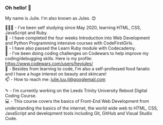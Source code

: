 ### Oh hello! 👋

My name is Julie. I'm also known as Jules. 😊

👩🏻‍💻 - I've been self studying since May 2020, learning HTML, CSS, JavaScript and Ruby. <br>
🥳 - I have completed the four weeks Introduction into Web Development and Python Programming intensive courses with CodeFirstGirls. <br>
💎 - I have also passed the Learn Ruby module with Codecademy. <br>
🌱 - I've been doing coding challenges on Codewars to help improve my coding/debugging skills. Here is my profile: https://www.codewars.com/users/heyjules/ <br>
💬 - Besides from learning to code, I'm also a self-professed food fanatic and I have a huge interest on beauty and skincare! <br>
📫 - How to reach me: julie.luu.jl@googlemail.com <br>

✎ - I’m currently working on the Leeds Trinity University Reboot Digital Coding Course. <br>
💻 - This course covers the basics of Front-End Web Development from understanding the basics of the internet, the world wide web to HTML, CSS, JavaScript and development tools including Git, GitHub and Visual Studio Code.
